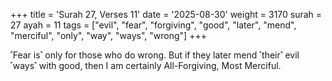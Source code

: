 +++
title = 'Surah 27, Verses 11'
date = '2025-08-30'
weight = 3170
surah = 27
ayah = 11
tags = ["evil", "fear", "forgiving", "good", "later", "mend", "merciful", "only", "way", "ways", "wrong"]
+++

˹Fear is˺ only for those who do wrong. But if they later mend ˹their˺ evil ˹ways˺ with good, then I am certainly All-Forgiving, Most Merciful.